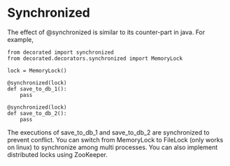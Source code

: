# Synchronized

The effect of @synchronized is similar to its counter-part in java.
For example,

	from decorated import synchronized
	from decorated.decorators.synchronized import MemoryLock
	
	lock = MemoryLock()
	
	@synchronized(lock)
	def save_to_db_1():
	    pass
	    
	@synchronized(lock)
	def save_to_db_2():
	    pass

The executions of save\_to\_db\_1 and save\_to\_db\_2 are synchronized to prevent conflict.
You can switch from MemoryLock to FileLock (only works on linux) to synchronize among multi processes.
You can also implement distributed locks using ZooKeeper.
